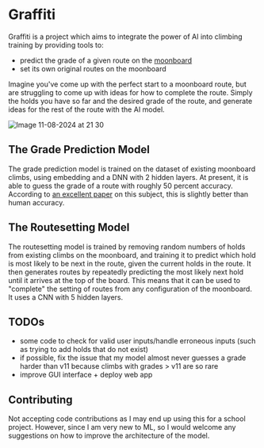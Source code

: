 # Graffiti
Graffiti is a project which aims to integrate the power of AI into climbing training by providing tools to:
- predict the grade of a given route on the [moonboard](http://moonboard.com)
- set its own original routes on the moonboard

Imagine you've come up with the perfect start to a moonboard route, but are struggling to come up with ideas for how to complete the route. Simply the holds you have so far and the desired grade of the route, and generate ideas for the rest of the route with the AI model.

![Image 11-08-2024 at 21 30](https://github.com/user-attachments/assets/1462e2c4-b043-4eff-b1d1-daee710c5ffd)


## The Grade Prediction Model
The grade prediction model is trained on the dataset of existing moonboard climbs, using embedding and a DNN with 2 hidden layers. At present, it is able to guess the grade of a route with roughly 50 percent accuracy. According to [an excellent paper](https://ar5iv.labs.arxiv.org/html/2311.12419) on this subject, this is slightly better than human accuracy.

## The Routesetting Model
The routesetting model is trained by removing random numbers of holds from existing climbs on the moonboard, and training it to predict which hold is most likely to be next in the route, given the current holds in the route. It then generates routes by repeatedly predicting the most likely next hold until it arrives at the top of the board. This means that it can be used to "complete" the setting of routes from any configuration of the moonboard. It uses a CNN with 5 hidden layers.


## TODOs
- some code to check for valid user inputs/handle erroneous inputs (such as trying to add holds that do not exist)
- if possible, fix the issue that my model almost never guesses a grade harder than v11 because climbs with grades > v11 are so rare
- improve GUI interface + deploy web app

## Contributing
Not accepting code contributions as I may end up using this for a school project.
However, since I am very new to ML, so I would welcome any suggestions on how to improve the architecture of the model.

